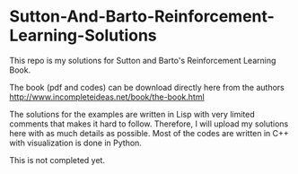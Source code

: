 # Sutton-And-Barto-Reinforcement-Learning-Solutions
This repo is my solutions for Sutton and Barto's Reinforcement Learning Book.

The book (pdf and codes) can be download directly here from the authors http://www.incompleteideas.net/book/the-book.html

The solutions for the examples are written in Lisp with very limited comments that makes it hard to follow. Therefore, I will upload my solutions here with as much details as possible. Most of the codes are written in C++ with visualization is done in Python.

This is not completed yet.
